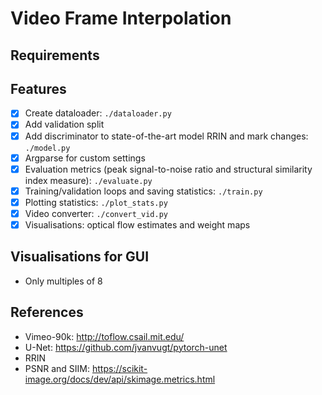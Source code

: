 # Video Frame Interpolation

## Requirements

## Features
- [X] Create dataloader: `./dataloader.py`
- [X] Add validation split
- [X] Add discriminator to state-of-the-art model RRIN and mark changes: `./model.py`
- [X] Argparse for custom settings
- [X] Evaluation metrics (peak signal-to-noise ratio and structural similarity index measure): `./evaluate.py`
- [X] Training/validation loops and saving statistics: `./train.py`
- [X] Plotting statistics: `./plot_stats.py`
- [X] Video converter: `./convert_vid.py`
- [X] Visualisations: optical flow estimates and weight maps

## Visualisations for GUI
- Only multiples of 8

## References
- Vimeo-90k: http://toflow.csail.mit.edu/
- U-Net: https://github.com/jvanvugt/pytorch-unet
- RRIN
- PSNR and SIIM: https://scikit-image.org/docs/dev/api/skimage.metrics.html